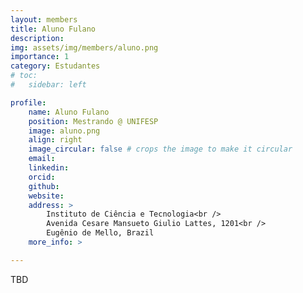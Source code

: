 ```yaml
---
layout: members
title: Aluno Fulano
description: 
img: assets/img/members/aluno.png
importance: 1
category: Estudantes
# toc:
#   sidebar: left

profile:
    name: Aluno Fulano
    position: Mestrando @ UNIFESP
    image: aluno.png
    align: right
    image_circular: false # crops the image to make it circular
    email: 
    linkedin: 
    orcid: 
    github: 
    website:
    address: >
        Instituto de Ciência e Tecnologia<br />
        Avenida Cesare Mansueto Giulio Lattes, 1201<br />
        Eugênio de Mello, Brazil
    more_info: >

---
```


TBD